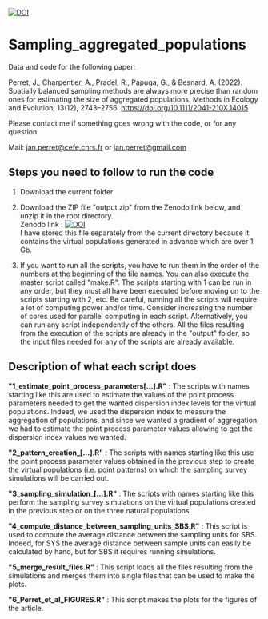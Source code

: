 
[![DOI](https://zenodo.org/badge/DOI/10.5281/zenodo.6954499.svg)](https://doi.org/10.5281/zenodo.6954499)

# Sampling_aggregated_populations
Data and code for the following paper:

Perret, J., Charpentier, A., Pradel, R., Papuga, G., & Besnard, A. (2022). Spatially balanced sampling methods are always more precise than random ones for estimating the size of aggregated populations. Methods in Ecology and Evolution, 13(12), 2743–2756. https://doi.org/10.1111/2041-210X.14015

Please contact me if something goes wrong with the code, or for any question.

Mail: [jan.perret@cefe.cnrs.fr](mailto:jan.perret@cefe.cnrs.fr) or [jan.perret@gmail.com](mailto:jan.perret@gmail.com)

## Steps you need to follow to run the code

1. Download the current folder.

2. Download the ZIP file "output.zip" from the Zenodo link below, and unzip it in the root directory. <br>
Zenodo link : [![DOI](https://zenodo.org/badge/DOI/10.5281/zenodo.6954484.svg)](https://doi.org/10.5281/zenodo.6954484) <br>
I have stored this file separately from the current directory because it contains the virtual populations generated in advance which are over 1 Gb. <br>

3. If you want to run all the scripts, you have to run them in the order of the numbers at the beginning of the file names. You can also execute the master script called "make.R". The scripts starting with 1 can be run in any order, but they must all have been executed before moving on to the scripts starting with 2, etc. Be careful, running all the scripts will require a lot of computing power and/or time. Consider increasing the number of cores used for parallel computing in each script. Alternatively, you can run any script independently of the others. All the files resulting from the execution of the scripts are already in the "output" folder, so the input files needed for any of the scripts are already available.

## Description of what each script does

**"1_estimate_point_process_parameters[...].R"** : The scripts with names starting like this are used to estimate the values of the point process parameters needed to get the wanted dispersion index levels for the virtual populations. Indeed, we used the dispersion index to measure the aggregation of populations, and since we wanted a gradient of aggregation we had to estimate the point process parameter values allowing to get the dispersion index values we wanted. 

**"2_pattern_creation_[...].R"** : The scripts with names starting like this use the point process parameter values obtained in the previous step to create the virtual populations (i.e. point patterns) on which the sampling survey simulations will be carried out.

**"3_sampling_simulation_[...].R"** : The scripts with names starting like this perform the sampling survey simulations on the virtual populations created in the previous step or on the three natural populations.

**"4_compute_distance_between_sampling_units_SBS.R"** : This script is used to compute the average distance between the sampling units for SBS. Indeed, for SYS the average distance between sample units can easily be calculated by hand, but for SBS it requires running simulations.

**"5_merge_result_files.R"** : This script loads all the files resulting from the simulations and merges them into single files that can be used to make the plots.

**"6_Perret_et_al_FIGURES.R"** : This script makes the plots for the figures of the article.

